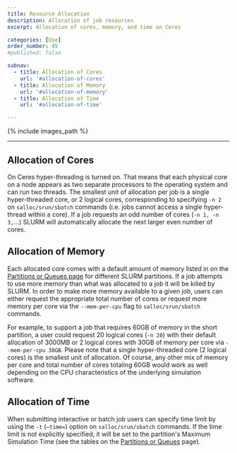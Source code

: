 ```yaml
---
title: Resource Allocation
description: Allocation of job resources
excerpt: Allocation of cores, memory, and time on Ceres

categories: [Use]
order_number: 45
#published: false

subnav:
  - title: Allocation of Cores
    url: '#allocation-of-cores'
  - title: Allocation of Memory
    url: '#allocation-of-memory'
  - title: Allocation of Time
    url: '#allocation-of-time'

---
```


{% include images_path %}

---



## Allocation of Cores

On Ceres hyper-threading is turned on. That means that each physical core on a node appears as two separate processors to the operating system and can run two threads. The smallest unit of allocation per job is a single hyper-threaded core, or 2 logical cores, corresponding to specifying  `-n 2`  on  `salloc/srun/sbatch`  commands (i.e. jobs cannot access a single hyper-thread within a core). If a job requests an odd number of cores (`-n 1, -n 3,`...) SLURM will automatically allocate the next larger even number of cores.

## Allocation of Memory

Each allocated core comes with a default amount of memory listed in on the [Partitions or Queues page](/guides/use/partitions-queues) for different SLURM partitions. If a job attempts to use more memory than what was allocated to a job it will be killed by SLURM. In order to make more memory available to a given job, users can either request the appropriate total number of cores or request more memory per core via the  `--mem-per-cpu`  flag to  `salloc/srun/sbatch`  commands.

For example, to support a job that requires 60GB of memory in the short partition, a user could request 20 logical cores (`-n 20`) with their default allocation of 3000MB or 2 logical cores with 30GB of memory per core via  `--mem-per-cpu 30GB`. Please note that a single hyper-threaded core (2 logical cores) is the smallest unit of allocation. Of course, any other mix of memory per core and total number of cores totaling 60GB would work as well depending on the CPU characteristics of the underlying simulation software.

## Allocation of Time

When submitting interactive or batch job users can specify time limit by using the  `-t`  (`–time=`) option on  `salloc/srun/sbatch`  commands. If the time limit is not explicitly specified, it will be set to the partition's Maximum Simulation Time (see the tables on the [Partitions or Queues](/guides/use/partitions-queues) page).
